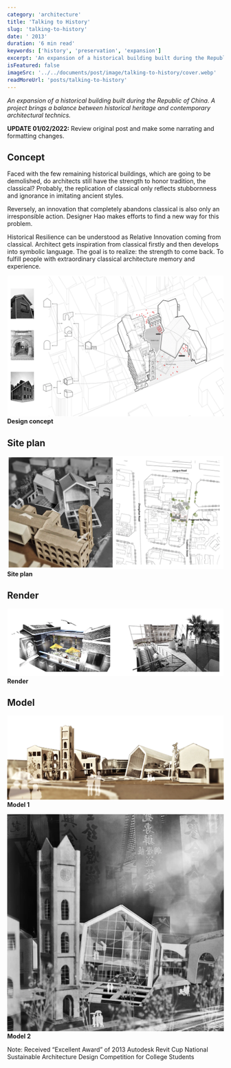 ```yaml
---
category: 'architecture'
title: 'Talking to History'
slug: 'talking-to-history'
date: ' 2013'
duration: '6 min read'
keywords: ['history', 'preservation', 'expansion']
excerpt: 'An expansion of a historical building built during the Republic of China. A project brings a balance between historical heritage and contemporary architectural technics.'
isFeatured: false
imageSrc: '../../documents/post/image/talking-to-history/cover.webp'
readMoreUrl: 'posts/talking-to-history'
---
```


_An expansion of a historical building built during the Republic of China. A project brings a balance between historical heritage and contemporary architectural technics._

**UPDATE 01/02/2022:** Review original post and make some narrating and formatting changes.

## Concept

Faced with the few remaining historical buildings, which are going to be demolished, do architects still have the strength to honor tradition, the classical? Probably, the replication of classical only reflects stubbornness and ignorance in imitating ancient styles.

Reversely, an innovation that completely abandons classical is also only an irresponsible action. Designer Hao makes efforts to find a new way for this problem.

Historical Resilience can be understood as Relative Innovation coming from classical. Architect gets inspiration from classical firstly and then develops into symbolic language. The goal is to realize: the strength to come back. To fulfill people with extraordinary classical architecture memory and experience.

![concept](../../documents/post/image/talking-to-history/concept.webp)
**Design concept**

## Site plan

![site-plan](../../documents/post/image/talking-to-history/site-plan.webp)
**Site plan**

## Render

![render](../../documents/post/image/talking-to-history/render.webp)
**Render**

## Model

![model-1](../../documents/post/image/talking-to-history/model-1.webp)
**Model 1**

![model-2](../../documents/post/image/talking-to-history/model-2.webp)
**Model 2**

Note: Received “Excellent Award” of 2013 Autodesk Revit Cup National Sustainable Architecture Design Competition for College Students
